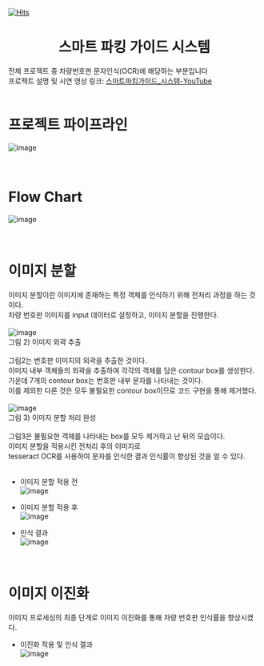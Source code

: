 [![Hits](https://hits.seeyoufarm.com/api/count/incr/badge.svg?url=https%3A%2F%2Fgithub.com%2Frinrin529%2Fread_license_plate%2Fhit-counter&count_bg=%238CBFE7&title_bg=%23989696&icon=&icon_color=%23E7E7E7&title=hits&edge_flat=false)](https://hits.seeyoufarm.com)
<br/><h1 align="center">스마트 파킹 가이드 시스템</h1>
전체 프로젝트 중 차량번호판 문자인식(OCR)에 해당하는 부분입니다<br/>
프로젝트 설명 및 시연 영상 링크: [스마트파킹가이드_시스템-YouTube](https://www.youtube.com/watch?v=nMGmGXCRksA&t=4s)<br/><br/>

# 프로젝트 파이프라인
![image](https://user-images.githubusercontent.com/45943080/103255894-70d48a80-49ce-11eb-973a-179989419c62.png)<br/><br/><br/>

# Flow Chart
![image](https://user-images.githubusercontent.com/45943080/103255941-9feafc00-49ce-11eb-99a5-c6110bc1b269.png)<br/><br/><br/>

# 이미지 분할
이미지 분할이란 이미지에 존재하는 특정 객체를 인식하기 위해 전처리 과정을 하는 것이다. <br/>
차량 번호판 이미지를 input 데이터로 설정하고, 이미지 분할을 진행한다.<br/><br/>
![image](https://user-images.githubusercontent.com/45943080/103255967-c27d1500-49ce-11eb-9da6-58bcbc41bf83.png)
<br/>
그림 2) 이미지 외곽 추출<br/><br/>
그림2는 번호판 이미지의 외곽을 추출한 것이다. <br/>
이미지 내부 객체들의 외곽을 추출하여 각각의 객체를 담은 contour box를 생성한다. <br/>
가운데 7개의 contour box는 번호판 내부 문자를 나타내는 것이다. <br/>
이를 제외한 다른 것은 모두 불필요한 contour box이므로 코드 구현을 통해 제거했다.<br/><br/>
![image](https://user-images.githubusercontent.com/45943080/103256013-f35d4a00-49ce-11eb-81ac-b1d5a4979026.png)
<br/>
그림 3) 이미지 분할 처리 완성<br/><br/>
그림3은 불필요한 객체를 나타내는 box를 모두 제거하고 난 뒤의 모습이다. <br/>
이미지 분할을 적용시킨 전처리 후의 이미지로 <br/>
tesseract OCR를 사용하여 문자를 인식한 결과 인식률이 향상된 것을 알 수 있다. <br/><br/>
- 이미지 분할 적용 전<br/>
![image](https://user-images.githubusercontent.com/45943080/103256045-11c34580-49cf-11eb-8962-f42f65a6f8a4.png)<br/>

- 이미지 분할 적용 후<br/>
![image](https://user-images.githubusercontent.com/45943080/103256060-1ab41700-49cf-11eb-9295-8163a859d712.png)<br/>

- 인식 결과<br/>
![image](https://user-images.githubusercontent.com/45943080/103727501-c20ffa00-501e-11eb-9b7b-6d001a8f6317.png)<br/><br/><br/>


# 이미지 이진화
이미지 프로세싱의 최종 단계로 이미지 이진화를 통해 차량 번호판 인식률을 향상시켰다.<br/>
- 이진화 적용 및 인식 결과<br/>
![image](https://user-images.githubusercontent.com/45943080/103727323-59288200-501e-11eb-9ea3-924d3a511008.png)<br/>

